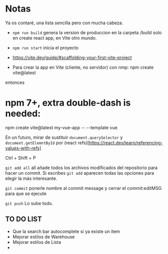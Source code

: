 # Notas

Ya os contaré, una lista sencilla pero con mucha cabeza.


- `npm run build` genera la version de produccion en la carpeta /build solo en create react app, en Vite otro mundo.
- `npm run start` inicia el proyecto

- https://vite.dev/guide/#scaffolding-your-first-vite-project
- Para crear la app en Vite (cliente, no servidor) con nmp:
npm create vite@latest

entonces

# npm 7+, extra double-dash is needed:
npm create vite@latest my-vue-app -- --template vue

En un futuro, mirar de sustituir `document.querySelector` y `document.getElemntById` por (react refs)[https://react.dev/learn/referencing-values-with-refs]

Ctrl + Shift + P

`git add all` all añade todos los archivos modificados del repositorio para hacer un commit. Si escribes `git add` aparecen todas las opciones para elegir la más interesante.

`git commit` 
ponerle nombre al commit message y cerrar el commit:editMSG para que se ejecute

`git push`
Lo sube todo.


## TO DO LIST

- Que la search bar autocomplete si ya existe un item
- Mejorar estilos de Warehouse
- Mejorar estilos de Lista
- 